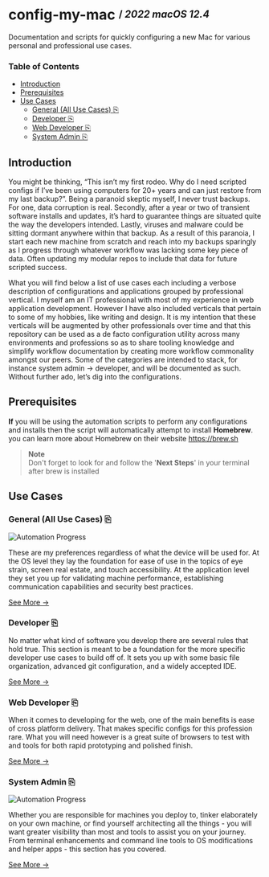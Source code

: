 # config-my-mac <sup><sub>/ ***2022*** *macOS 12.4*</sub></sup> <!-- omit in toc -->
Documentation and scripts for quickly configuring a new Mac for various personal and professional use cases.

### Table of Contents <!-- omit in toc -->
- [Introduction](#introduction)
- [Prerequisites](#prerequisites)
- [Use Cases](#use-cases)
  - [General (All Use Cases) ⎘](#general-all-use-cases-)
  - [Developer ⎘](#developer-)
  - [Web Developer ⎘](#web-developer-)
  - [System Admin ⎘](#system-admin-)

## Introduction

You might be thinking, “This isn’t my first rodeo. Why do I need scripted configs if I’ve been using computers for 20+ years and can just restore from my last backup?”. Being a paranoid skeptic myself, I never trust backups. For one, data corruption is real. Secondly, after a year or two of transient software installs and updates, it’s hard to guarantee things are situated quite the way the developers intended. Lastly, viruses and malware could be sitting dormant anywhere within that backup. As a result of this paranoia, I start each new machine from scratch and reach into my backups sparingly as I progress through whatever workflow was lacking some key piece of data. Often updating my modular repos to include that data for future scripted success.

What you will find below a list of use cases each including a verbose description of configurations and applications grouped by professional vertical. I myself am an IT professional with most of my experience in web application development. However I have also included verticals that pertain to some of my hobbies, like writing and design. It is my intention that these verticals will be augmented by other professionals over time and that this repository can be used as a de facto configuration utility across many environments and professions so as to share tooling knowledge and simplify workflow documentation by creating more workflow commonality amongst our peers.  Some of the categories are intended to stack, for instance system admin -> developer, and will be documented as such. Without further ado, let’s dig into the configurations.

## Prerequisites

**If** you will be using the automation scripts to perform any configurations and installs then the script will automatically attempt to install **Homebrew**. you can learn more about Homebrew on their website https://brew.sh
 
> **Note**  
> Don't forget to look for and follow the '**Next Steps**' in your terminal after brew is installed

## Use Cases

### General (All Use Cases) [⎘](general)
![Automation Progress](https://img.shields.io/static/v1?label=Scripted&message=Partial&color=c90)

These are my preferences regardless of what the device will be used for. At the OS level they lay the foundation for ease of use in the topics of eye strain, screen real estate, and touch accessibility. At the application level they set you up for validating machine performance, establishing communication capabilities and security best practices.

[See More →](general)

### Developer [⎘](developer)

No matter what kind of software you develop there are several rules that hold true. This section is meant to be a foundation for the more specific developer use cases to build off of. It sets you up with some basic file organization, advanced git configuration, and a widely accepted IDE.

[See More →](developer)

### Web Developer [⎘](web-developer)

When it comes to developing for the web, one of the main benefits is ease of cross platform delivery. That makes specific configs for this profession rare. What you will need however is a great suite of browsers to test with and tools for both rapid prototyping and polished finish.

[See More →](web-developer)

### System Admin [⎘](system-admin)
![Automation Progress](https://img.shields.io/static/v1?label=Scripted&message=Yes&color=090)

Whether you are responsible for machines you deploy to, tinker elaborately on your own machine, or find yourself architecting all the things - you will want greater visibility than most and tools to assist you on your journey. From terminal enhancements and command line tools to OS modifications and helper apps - this section has you covered.

[See More →](system-admin)